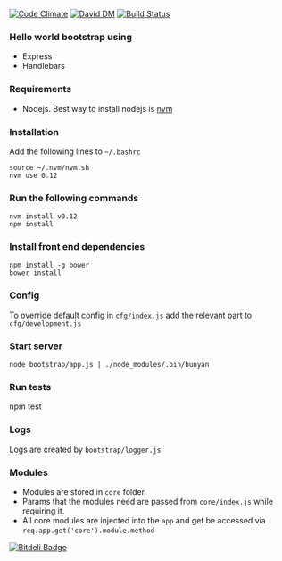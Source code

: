 [![Code Climate](https://codeclimate.com/github/swarajgiri/express-bootstrap/badges/gpa.svg)](https://codeclimate.com/github/swarajgiri/express-bootstrap)
[![David DM](https://david-dm.org/swarajgiri/express-bootstrap.svg)](https://david-dm.org/swarajgiri/express-bootstrap.svg)
[![Build Status](https://travis-ci.org/swarajgiri/express-bootstrap.svg?branch=master)](https://travis-ci.org/swarajgiri/express-bootstrap)

### Hello world bootstrap using
- Express
- Handlebars

### Requirements
-  Nodejs. Best way to install nodejs is [nvm](https://github.com/creationix/nvm)

### Installation
Add the following lines to `~/.bashrc`
```
source ~/.nvm/nvm.sh
nvm use 0.12
```

### Run the following commands
```
nvm install v0.12
npm install
```

### Install front end dependencies

```
npm install -g bower
bower install
```

### Config
To override default config in `cfg/index.js` add the relevant part to `cfg/development.js`

### Start server
`node bootstrap/app.js | ./node_modules/.bin/bunyan`

### Run tests
npm test

### Logs
Logs are created by `bootstrap/logger.js`

### Modules
- Modules are stored in `core` folder.
- Params that the modules need are passed from `core/index.js` while requiring it.
- All core modules are injected into the `app` and get be accessed via `req.app.get('core').module.method`

[![Bitdeli Badge](https://d2weczhvl823v0.cloudfront.net/swarajgiri/express-bootstrap/trend.png)](https://bitdeli.com/free "Bitdeli Badge")
